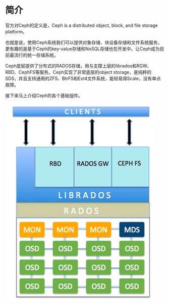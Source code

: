 # 简介

官方对Ceph的定义是，Ceph is a distributed object, block, and file storage platform。

也就是说，使用Ceph系统我们可以提供对象存储、块设备存储和文件系统服务，更有趣的是基于Ceph的key-value存储和NoSQL存储也在开发中，让Ceph成为目前最流行的统一存储系统。

Ceph底层提供了分布式的RADOS存储，用与支撑上层的librados和RGW、RBD、CephFS等服务。Ceph实现了非常底层的object storage，是纯粹的SDS，并且支持通用的ZFS、BtrFS和Ext4文件系统，能轻易得Scale，没有单点故障。

接下来马上介绍Ceph的各个基础组件。

![](./ceph_all_component.png)


